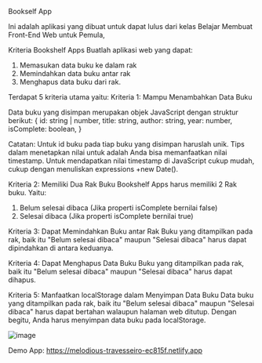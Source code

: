Bookself App


Ini adalah aplikasi yang dibuat untuk dapat lulus dari kelas Belajar Membuat Front-End Web untuk Pemula,

Kriteria Bookshelf Apps
Buatlah aplikasi web yang dapat:
1. Memasukan data buku ke dalam rak
2. Memindahkan data buku antar rak
3. Menghapus data buku dari rak. 

Terdapat 5 kriteria utama yaitu:
Kriteria 1: Mampu Menambahkan Data Buku

Data buku yang disimpan merupakan objek JavaScript dengan struktur berikut:
{
  id: string | number,
  title: string,
  author: string,
  year: number,
  isComplete: boolean,
}

Catatan:
Untuk id buku pada tiap buku yang disimpan haruslah unik. Tips dalam menetapkan nilai untuk adalah Anda bisa memanfaatkan nilai timestamp. Untuk mendapatkan nilai timestamp di JavaScript cukup mudah, cukup dengan menuliskan expressions +new Date().

Kriteria 2: Memiliki Dua Rak Buku
Bookshelf Apps harus memiliki 2 Rak buku. Yaitu:
1. Belum selesai dibaca (Jika properti isComplete bernilai false)
2. Selesai dibaca (Jika properti isComplete bernilai true)

Kriteria 3: Dapat Memindahkan Buku antar Rak
Buku yang ditampilkan pada rak, baik itu "Belum selesai dibaca" maupun "Selesai dibaca" harus dapat dipindahkan di antara keduanya.

Kriteria 4: Dapat Menghapus Data Buku
Buku yang ditampilkan pada rak, baik itu "Belum selesai dibaca" maupun "Selesai dibaca" harus dapat dihapus.

Kriteria 5: Manfaatkan localStorage dalam Menyimpan Data Buku
Data buku yang ditampilkan pada rak, baik itu "Belum selesai dibaca" maupun "Selesai dibaca" harus dapat bertahan walaupun halaman web ditutup.
Dengan begitu, Anda harus menyimpan data buku pada localStorage.


![image](https://user-images.githubusercontent.com/55346618/192542203-be403cd2-860e-4a22-a29a-fca7ecbda191.png)

Demo App: https://melodious-travesseiro-ec815f.netlify.app
